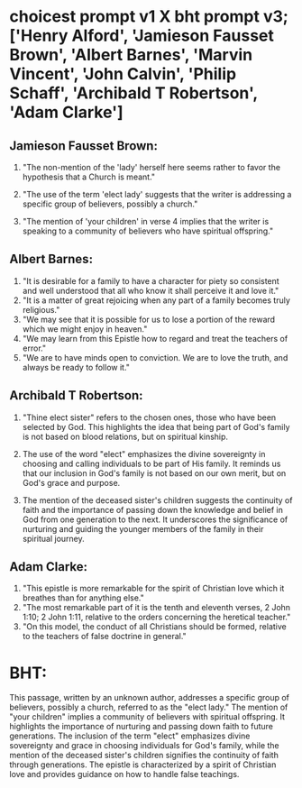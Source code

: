 # choicest prompt v1 X bht prompt v3; ['Henry Alford', 'Jamieson Fausset Brown', 'Albert Barnes', 'Marvin Vincent', 'John Calvin', 'Philip Schaff', 'Archibald T Robertson', 'Adam Clarke']

## Jamieson Fausset Brown:
1. "The non-mention of the 'lady' herself here seems rather to favor the hypothesis that a Church is meant." 

2. "The use of the term 'elect lady' suggests that the writer is addressing a specific group of believers, possibly a church." 

3. "The mention of 'your children' in verse 4 implies that the writer is speaking to a community of believers who have spiritual offspring."

## Albert Barnes:
1. "It is desirable for a family to have a character for piety so consistent and well understood that all who know it shall perceive it and love it." 
2. "It is a matter of great rejoicing when any part of a family becomes truly religious."
3. "We may see that it is possible for us to lose a portion of the reward which we might enjoy in heaven."
4. "We may learn from this Epistle how to regard and treat the teachers of error."
5. "We are to have minds open to conviction. We are to love the truth, and always be ready to follow it."

## Archibald T Robertson:
1. "Thine elect sister" refers to the chosen ones, those who have been selected by God. This highlights the idea that being part of God's family is not based on blood relations, but on spiritual kinship.

2. The use of the word "elect" emphasizes the divine sovereignty in choosing and calling individuals to be part of His family. It reminds us that our inclusion in God's family is not based on our own merit, but on God's grace and purpose.

3. The mention of the deceased sister's children suggests the continuity of faith and the importance of passing down the knowledge and belief in God from one generation to the next. It underscores the significance of nurturing and guiding the younger members of the family in their spiritual journey.

## Adam Clarke:
1. "This epistle is more remarkable for the spirit of Christian love which it breathes than for anything else."
2. "The most remarkable part of it is the tenth and eleventh verses, 2 John 1:10; 2 John 1:11, relative to the orders concerning the heretical teacher."
3. "On this model, the conduct of all Christians should be formed, relative to the teachers of false doctrine in general."


# BHT:
This passage, written by an unknown author, addresses a specific group of believers, possibly a church, referred to as the "elect lady." The mention of "your children" implies a community of believers with spiritual offspring. It highlights the importance of nurturing and passing down faith to future generations. The inclusion of the term "elect" emphasizes divine sovereignty and grace in choosing individuals for God's family, while the mention of the deceased sister's children signifies the continuity of faith through generations. The epistle is characterized by a spirit of Christian love and provides guidance on how to handle false teachings.